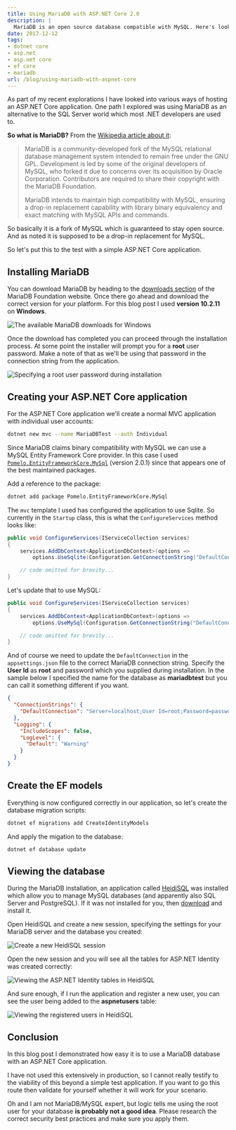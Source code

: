 ```yaml
---
title: Using MariaDB with ASP.NET Core 2.0
description: |
  MariaDB is an open source database compatible with MySQL. Here's looking at how you can use this in your ASP.NET Core application.
date: 2017-12-12
tags:
- dotnet core
- asp.net
- asp.net core
- ef core
- mariadb
url: /blog/using-mariadb-with-aspnet-core
---
```


As part of my recent explorations I have looked into various ways of hosting an ASP.NET Core application. One path I explored was using MariaDB as an alternative to the SQL Server world which most .NET developers are used to.

**So what is MariaDB?** From the [Wikipedia article about it](https://en.wikipedia.org/wiki/MariaDB):

> MariaDB is a community-developed fork of the MySQL relational database management system intended to remain free under the GNU GPL. Development is led by some of the original developers of MySQL, who forked it due to concerns over its acquisition by Oracle Corporation. Contributors are required to share their copyright with the MariaDB Foundation.
>
> MariaDB intends to maintain high compatibility with MySQL, ensuring a drop-in replacement capability with library binary equivalency and exact matching with MySQL APIs and commands.

So basically it is a fork of MySQL which is guaranteed to stay open source. And as noted it is supposed to be a drop-in replacement for MySQL. 

So let's put this to the test with a simple ASP.NET Core application.

## Installing MariaDB

You can download MariaDB by heading to the [downloads section](https://downloads.mariadb.org/) of the MariaDB Foundation website. Once there go ahead and download the correct version for your platform. For this blog post I used **version 10.2.11** on **Windows**.

![The available MariaDB downloads for Windows](/assets/images/2017-12-12-using-mariadb-with-aspnet-core/mariadb-downloads.png)

Once the download has completed you can proceed through the installation process. At some point the installer will prompt you for a **root** user password. Make a note of that as we'll be using that password in the connection string from the application.

![Specifying a root user password during installation](/assets/images/2017-12-12-using-mariadb-with-aspnet-core/root-password.png)

## Creating your ASP.NET Core application

For the ASP.NET Core application we'll create a normal MVC application with individual user accounts:

```bash
dotnet new mvc --name MariaDBTest --auth Individual
```

Since MariaDB claims binary compatibility with MySQL we can use a MySQL Entity Framework Core provider. In this case I used [`Pomelo.EntityFrameworkCore.MySql`](https://github.com/PomeloFoundation/Pomelo.EntityFrameworkCore.MySql) (version 2.0.1) since that appears one of the best maintained packages. 

Add a reference to the package:

```bash
dotnet add package Pomelo.EntityFrameworkCore.MySql
```

The `mvc` template I used has configured the application to use Sqlite. So currently in the `Startup` class, this is what the `ConfigureServices` method looks like:

```csharp
public void ConfigureServices(IServiceCollection services)
{
    services.AddDbContext<ApplicationDbContext>(options =>
        options.UseSqlite(Configuration.GetConnectionString("DefaultConnection")));

    // code omitted for brevity...
}
```

Let's update that to use MySQL:

```csharp
public void ConfigureServices(IServiceCollection services)
{
    services.AddDbContext<ApplicationDbContext>(options =>
        options.UseMySql(Configuration.GetConnectionString("DefaultConnection")));

    // code omitted for brevity...
}
```

And of course we need to update the `DefaultConnection` in the `appsettings.json` file to the correct MariaDB connection string. Specify the **User Id** as **root** and password which you supplied during installation. In the sample below I specified the name for the database as **mariadbtest** but you can call it something different if you want.

```json
{
  "ConnectionStrings": {
    "DefaultConnection": "Server=localhost;User Id=root;Password=password;Database=mariadbtest"
  },
  "Logging": {
    "IncludeScopes": false,
    "LogLevel": {
      "Default": "Warning"
    }
  }
}
```

## Create the EF models

Everything is now configured correctly in our application, so let's create the database migration scripts:

```bash
dotnet ef migrations add CreateIdentityModels
```

And apply the migation to the database:

```bash
dotnet ef database update
```

## Viewing the database

During the MariaDB installation, an application called [HeidiSQL](https://www.heidisql.com/) was installed which allow you to manage MySQL databases (and apparently also SQL Server and PostgreSQL). If it was not installed for you, then [download](https://www.heidisql.com/download.php) and install it. 

Open HeidiSQL and create a new session, specifying the settings for your MariaDB server and the database you created:

![Create a new HeidiSQL session](/assets/images/2017-12-12-using-mariadb-with-aspnet-core/heidisql-create-session.png)

Open the new session and you will see all the tables for ASP.NET Identity was created correctly:

![Viewing the ASP.NET Identity tables in HeidiSQL](/assets/images/2017-12-12-using-mariadb-with-aspnet-core/heidisql-tables.png)

And sure enough, if I run the application and register a new user, you can see the user being added to the **aspnetusers** table:

![Viewing the registered users in HeidiSQL](/assets/images/2017-12-12-using-mariadb-with-aspnet-core/heidisql-users.png)

## Conclusion

In this blog post I demonstrated how easy it is to use a MariaDB database with an ASP.NET Core application. 

I have not used this extensively in production, so I cannot really testify to the viability of this beyond a simple test application. If you want to go this route then validate for yourself whether it will work for your scenario.

Oh and I am not MariaDB/MySQL expert, but logic tells me using the root user for your database **is probably not a good idea**. Please research the correct security best practices and make sure you apply them.